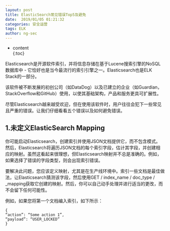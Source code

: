 ```yaml
---
layout: post  
title: ElasticSearch常见错误Top5及避免
date:  2019/01/05 01:21:32  
categories: 安全运营
tags: ELK
author: ng-sec  
---
```


* content  
{:toc}

Elasticsearch是开源软件索引，并将信息存储在基于Lucene搜索引擎的NoSQL数据库中 - 它恰好也是当今最流行的索引引擎之一。Elasticsearch也是ELK Stack的一部分。

该软件被不断发展的初创公司（如DataDog）以及已建立的企业（如Guardian，StackOverflow和GitHub）使用，以使其基础架构，产品和服务更具可扩展性。

尽管Elasticsearch越来越受欢迎，但在使用该软件时，用户往往会犯下一些常见且严重的错误。让我们仔细看看五个错误以及如何避免错误。

## 1.未定义ElasticSearch Mapping
你可能启动Elasticsearch，创建索引并使用JSON文档提供它，而不包含模式。然后，Elasticsearch将遍历JSON文档的每个索引字段，估计其字段，并创建相应的映射。虽然这看起来很理想，但Elasticsearch映射并不总是准确的。例如，如果选择了错误的字段类型，则会出现索引错误。

要解决此问题，您应该定义映射，尤其是在生产线环境中。索引一些文档是最佳做法，让Elasticsearch猜测该字段，然后使用GET / index_name / doc_type / _mapping获取它创建的映射。然后，你可以自己动手处理并进行适当的更改，而不会留下任何可能性。

例如，如果您将第一个文档编入索引，如下所示：

``` json?linenums
{
“action”: “Some action 1”,
“payload”: “USER_LOCKED”
}
```